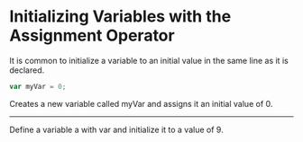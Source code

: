 # Initializing Variables with the Assignment Operator

It is common to initialize a variable to an initial value in the same line as it is declared.
```js
var myVar = 0;
```
Creates a new variable called myVar and assigns it an initial value of 0.

---
Define a variable a with var and initialize it to a value of 9.